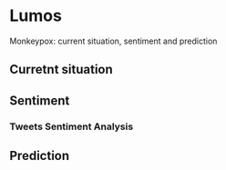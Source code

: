 # Lumos
Monkeypox: current situation, sentiment and prediction
## Curretnt situation
## Sentiment
### Tweets Sentiment Analysis
## Prediction
